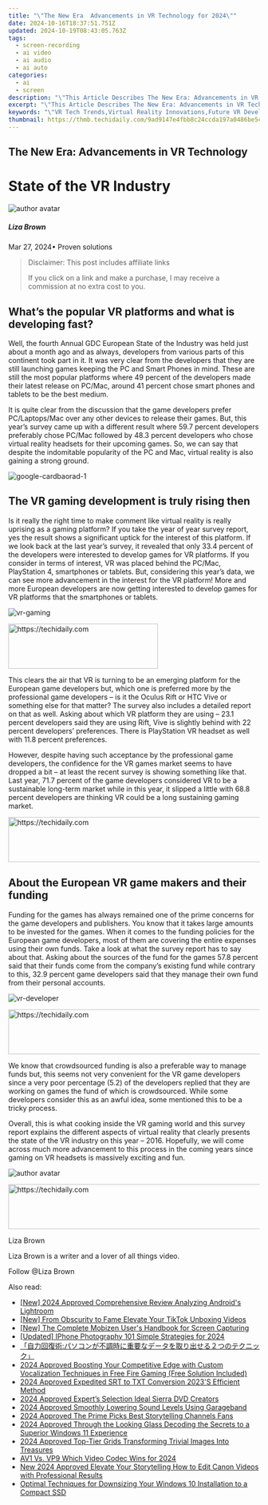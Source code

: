 ```yaml
---
title: "\"The New Era  Advancements in VR Technology for 2024\""
date: 2024-10-16T18:37:51.751Z
updated: 2024-10-19T08:43:05.763Z
tags: 
  - screen-recording
  - ai video
  - ai audio
  - ai auto
categories: 
  - ai
  - screen
description: "\"This Article Describes The New Era: Advancements in VR Technology for 2024\""
excerpt: "\"This Article Describes The New Era: Advancements in VR Technology for 2024\""
keywords: "\"VR Tech Trends,Virtual Reality Innovations,Future VR Developments,Advanced VR Tech,New Era VR Gadgets,Next-Gen VR Devices,Immersive VR Experience\""
thumbnail: https://thmb.techidaily.com/9ad9147e4fbb8c24ccda197a0486be5c1d9c044a46c11534bd2a1352ab33e591.png
---
```


## The New Era: Advancements in VR Technology

# State of the VR Industry

![author avatar](https://lh5.googleusercontent.com/-AIMmjowaFs4/AAAAAAAAAAI/AAAAAAAAABc/Y5UmwDaI7HU/s250-c-k/photo.jpg)

##### Liza Brown

 Mar 27, 2024• Proven solutions

>  Disclaimer: This post includes affiliate links
>
>  If you click on a link and make a purchase, I may receive a commission at no extra cost to you.
>

## What’s the popular VR platforms and what is developing fast?

 Well, the fourth Annual GDC European State of the Industry was held just about a month ago and as always, developers from various parts of this continent took part in it. It was very clear from the developers that they are still launching games keeping the PC and Smart Phones in mind. These are still the most popular platforms where 49 percent of the developers made their latest release on PC/Mac, around 41 percent chose smart phones and tablets to be the best medium.

 It is quite clear from the discussion that the game developers prefer PC/Laptops/Mac over any other devices to release their games. But, this year’s survey came up with a different result where 59.7 percent developers preferably chose PC/Mac followed by 48.3 percent developers who chose virtual reality headsets for their upcoming games. So, we can say that despite the indomitable popularity of the PC and Mac, virtual reality is also gaining a strong ground.

![google-cardbaorad-1]( https://images.wondershare.com/filmora/resource/google-cardbaorad-1.jpg
 )

## The VR gaming development is truly rising then

 Is it really the right time to make comment like virtual reality is really uprising as a gaming platform? If you take the year of year survey report, yes the result shows a significant uptick for the interest of this platform. If we look back at the last year’s survey, it revealed that only 33.4 percent of the developers were interested to develop games for VR platforms. If you consider in terms of interest, VR was placed behind the PC/Mac, PlayStation 4, smartphones or tablets. But, considering this year’s data, we can see more advancement in the interest for the VR platform! More and more European developers are now getting interested to develop games for VR platforms that the smartphones or tablets.

![vr-gaming ](https://images.wondershare.com/filmora/resource/vr-gaming1.jpg )

<!-- affiliate ads begin -->
<a href="https://aligracehair.sjv.io/c/5597632/2135355/19272" target="_top" id="2135355">
  <img src="//a.impactradius-go.com/display-ad/19272-2135355" border="0" alt="https://techidaily.com" width="300" height="90"/>
</a>
<img height="0" width="0" src="https://aligracehair.sjv.io/i/5597632/2135355/19272" style="position:absolute;visibility:hidden;" border="0" />
<!-- affiliate ads end -->

 This clears the air that VR is turning to be an emerging platform for the European game developers but, which one is preferred more by the professional game developers – is it the Oculus Rift or HTC Vive or something else for that matter? The survey also includes a detailed report on that as well. Asking about which VR platform they are using – 23.1 percent developers said they are using Rift, Vive is slightly behind with 22 percent developers’ preferences. There is PlayStation VR headset as well with 11.8 percent preferences.

 However, despite having such acceptance by the professional game developers, the confidence for the VR games market seems to have dropped a bit – at least the recent survey is showing something like that. Last year, 71.7 percent of the game developers considered VR to be a sustainable long-term market while in this year, it slipped a little with 68.8 percent developers are thinking VR could be a long sustaining gaming market.

<!-- affiliate ads begin -->
<a href="https://aligracehair.sjv.io/c/5597632/1997662/19272" target="_top" id="1997662">
  <img src="//a.impactradius-go.com/display-ad/19272-1997662" border="0" alt="https://techidaily.com" width="728" height="90"/>
</a>
<img height="0" width="0" src="https://aligracehair.sjv.io/i/5597632/1997662/19272" style="position:absolute;visibility:hidden;" border="0" />
<!-- affiliate ads end -->

## About the European VR game makers and their funding

 Funding for the games has always remained one of the prime concerns for the game developers and publishers. You know that it takes large amounts to be invested for the games. When it comes to the funding policies for the European game developers, most of them are covering the entire expenses using their own funds. Take a look at what the survey report has to say about that. Asking about the sources of the fund for the games 57.8 percent said that their funds come from the company’s existing fund while contrary to this, 32.9 percent game developers said that they manage their own fund from their personal accounts.

![ vr-developer](https://images.wondershare.com/filmora/resource/vr-developer.jpg )

<!-- affiliate ads begin -->
<a href="https://appsumo.8odi.net/c/5597632/2094480/7443" target="_top" id="2094480">
  <img src="//a.impactradius-go.com/display-ad/7443-2094480" border="0" alt="https://techidaily.com" width="728" height="90"/>
</a>
<img height="0" width="0" src="https://appsumo.8odi.net/i/5597632/2094480/7443" style="position:absolute;visibility:hidden;" border="0" />
<!-- affiliate ads end -->

 We know that crowdsourced funding is also a preferable way to manage funds but, this seems not very convenient for the VR game developers since a very poor percentage (5.2) of the developers replied that they are working on games the fund of which is crowdsourced. While some developers consider this as an awful idea, some mentioned this to be a tricky process.

 Overall, this is what cooking inside the VR gaming world and this survey report explains the different aspects of virtual reality that clearly presents the state of the VR industry on this year – 2016\. Hopefully, we will come across much more advancement to this process in the coming years since gaming on VR headsets is massively exciting and fun.

![author avatar](https://lh5.googleusercontent.com/-AIMmjowaFs4/AAAAAAAAAAI/AAAAAAAAABc/Y5UmwDaI7HU/s250-c-k/photo.jpg)

<!-- affiliate ads begin -->
<a href="https://ephamedtechinc.pxf.io/c/5597632/2126493/26400" target="_top" id="2126493">
  <img src="//a.impactradius-go.com/display-ad/26400-2126493" border="0" alt="https://techidaily.com" width="640" height="90"/>
</a>
<img height="0" width="0" src="https://ephamedtechinc.pxf.io/i/5597632/2126493/26400" style="position:absolute;visibility:hidden;" border="0" />
<!-- affiliate ads end -->

Liza Brown

Liza Brown is a writer and a lover of all things video.

Follow @Liza Brown


<ins class="adsbygoogle"
     style="display:block"
     data-ad-format="autorelaxed"
     data-ad-client="ca-pub-7571918770474297"
     data-ad-slot="1223367746"></ins>



<ins class="adsbygoogle"
     style="display:block"
     data-ad-client="ca-pub-7571918770474297"
     data-ad-slot="8358498916"
     data-ad-format="auto"
     data-full-width-responsive="true"></ins>


<span class="atpl-alsoreadstyle">Also read:</span>
<div><ul>
<li><a href="https://fox-glue.techidaily.com/new-2024-approved-comprehensive-review-analyzing-androids-lightroom/"><u>[New] 2024 Approved Comprehensive Review Analyzing Android's Lightroom</u></a></li>
<li><a href="https://some-knowledge.techidaily.com/new-from-obscurity-to-fame-elevate-your-tiktok-unboxing-videos/"><u>[New] From Obscurity to Fame Elevate Your TikTok Unboxing Videos</u></a></li>
<li><a href="https://digital-screen-recording.techidaily.com/new-the-complete-mobizen-users-handbook-for-screen-capturing/"><u>[New] The Complete Mobizen User's Handbook for Screen Capturing</u></a></li>
<li><a href="https://fox-helps.techidaily.com/updated-iphone-photography-101-simple-strategies-for-2024/"><u>[Updated] IPhone Photography 101 Simple Strategies for 2024</u></a></li>
<li><a href="https://win-remarkable.techidaily.com/iuoajoihquwkmpluswbnuwplusqeihkzrjg5hjgr3jgrpjg7pjgyzkui3oqrmmyljgavph43opohjgarjg4fjg7zjgrjgpllj5bjgorlh7rjgzvjgovvvjljgatjga7jg4bjgqjg4vjg4pjgqjgi0i/"><u>「自力回復術:パソコンが不調時に重要なデータを取り出せる２つのテクニック」</u></a></li>
<li><a href="https://article-tips.techidaily.com/2024-approved-boosting-your-competitive-edge-with-custom-vocalization-techniques-in-free-fire-gaming-free-solution-included/"><u>2024 Approved Boosting Your Competitive Edge with Custom Vocalization Techniques in Free Fire Gaming (Free Solution Included)</u></a></li>
<li><a href="https://article-tips.techidaily.com/2024-approved-expedited-srt-to-txt-conversion-2023s-efficient-method/"><u>2024 Approved Expedited SRT to TXT Conversion 2023'S Efficient Method</u></a></li>
<li><a href="https://article-tips.techidaily.com/2024-approved-experts-selection-ideal-sierra-dvd-creators/"><u>2024 Approved Expert’s Selection Ideal Sierra DVD Creators</u></a></li>
<li><a href="https://extra-approaches.techidaily.com/2024-approved-smoothly-lowering-sound-levels-using-garageband/"><u>2024 Approved Smoothly Lowering Sound Levels Using Garageband</u></a></li>
<li><a href="https://article-tips.techidaily.com/2024-approved-the-prime-picks-best-storytelling-channels-fans/"><u>2024 Approved The Prime Picks Best Storytelling Channels Fans</u></a></li>
<li><a href="https://article-tips.techidaily.com/2024-approved-through-the-looking-glass-decoding-the-secrets-to-a-superior-windows-11-experience/"><u>2024 Approved Through the Looking Glass Decoding the Secrets to a Superior Windows 11 Experience</u></a></li>
<li><a href="https://article-tips.techidaily.com/2024-approved-top-tier-grids-transforming-trivial-images-into-treasures/"><u>2024 Approved Top-Tier Grids Transforming Trivial Images Into Treasures</u></a></li>
<li><a href="https://article-tips.techidaily.com/av1-vs-vp9-which-video-codec-wins-for-2024/"><u>AV1 Vs. VP9 Which Video Codec Wins for 2024</u></a></li>
<li><a href="https://smart-video-creator.techidaily.com/new-2024-approved-elevate-your-storytelling-how-to-edit-canon-videos-with-professional-results/"><u>New 2024 Approved Elevate Your Storytelling How to Edit Canon Videos with Professional Results</u></a></li>
<li><a href="https://win-info.techidaily.com/optimal-techniques-for-downsizing-your-windows-10-installation-to-a-compact-ssd/"><u>Optimal Techniques for Downsizing Your Windows 10 Installation to a Compact SSD</u></a></li>
</ul></div>

